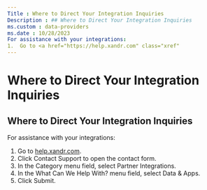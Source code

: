 ```yaml
---
Title : Where to Direct Your Integration Inquiries
Description : ## Where to Direct Your Integration Inquiries
ms.custom : data-providers
ms.date : 10/28/2023
For assistance with your integrations:
1.  Go to <a href="https://help.xandr.com" class="xref"
---
```



# Where to Direct Your Integration Inquiries





## Where to Direct Your Integration Inquiries

For assistance with your integrations:

1.  Go to <a href="https://help.xandr.com" class="xref"
    target="_blank">help.xandr.com</a>.
2.  Click Contact Support to open the
    contact form.
3.  In the Category menu field,
    select Partner Integrations.
4.  In the What Can We Help With?
    menu field, select Data & Apps.
5.  Click Submit. 






